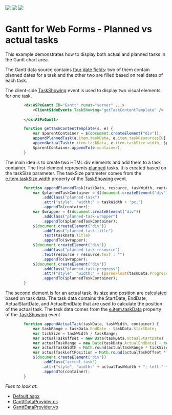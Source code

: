 <!-- default badges list -->
![](https://img.shields.io/endpoint?url=https://codecentral.devexpress.com/api/v1/VersionRange/412034304/21.1.3%2B)
[![](https://img.shields.io/badge/Open_in_DevExpress_Support_Center-FF7200?style=flat-square&logo=DevExpress&logoColor=white)](https://supportcenter.devexpress.com/ticket/details/T1033229)
[![](https://img.shields.io/badge/📖_How_to_use_DevExpress_Examples-e9f6fc?style=flat-square)](https://docs.devexpress.com/GeneralInformation/403183)
<!-- default badges end -->
# Gantt for Web Forms - Planned vs actual tasks  

This example demonstrates how to display both actual and planned tasks in the Gantt chart area.

The Gantt data source contains [four date fields](https://github.com/DevExpress-Examples/gantt-for-web-forms-planned-vs-actual-tasks/blob/21.1.3%2B/CS/DXWebApplication1/App_Data/GanttDataProvider.cs): two of them contain planned dates for a task and the other two are filled based on real dates of each task.

The client-side [TaskShowing](https://docs.devexpress.com/AspNet/js-ASPxClientGantt.TaskShowing) event is used to display two visual elements for one task.


```aspx
        <dx:ASPxGantt ID="Gantt" runat="server" ...>
            <ClientSideEvents TaskShowing="getTaskContentTemplate" />
            ...
        </dx:ASPxGantt>
```

```js
        function getTaskContentTemplate(s, e) {
            var $parentContainer = $(document.createElement("div"));
            appendPlannedTask(e.item.taskData, e.item.taskResources[0], e.item.taskSize.width, $parentContainer);
            appendActualTask(e.item.taskData, e.item.taskSize.width, $parentContainer);
            $parentContainer.appendTo(e.container);
        }
 ```

The main idea is to create two HTML div elements and add them to a task container. The first element represents [planned](https://github.com/DevExpress-Examples/gantt-for-web-forms-planned-vs-actual-tasks/blob/21.1.3%2B/CS/DXWebApplication1/Default.aspx#L21) tasks. It is created based on the taskSize parameter. The taskSize parameter comes from the  [e.item.taskSize.width](https://docs.devexpress.com/AspNet/js-ASPxClientGanttTaskShowingEventArgs.item) property of the [TaskShowing](https://docs.devexpress.com/AspNet/js-ASPxClientGantt.TaskShowing) event.

```js
        function appendPlannedTask(taskData, resource, taskWidth, container) {
            var $plannedTaskContainer = $(document.createElement("div"))
                .addClass("planned-task")
                .attr("style", "width:" + taskWidth + "px;")
                .appendTo(container);
            var $wrapper = $(document.createElement("div"))
                .addClass("planned-task-wrapper")
                .appendTo($plannedTaskContainer);
            $(document.createElement("div"))
                .addClass("planned-task-title")
                .text(taskData.Title)
                .appendTo($wrapper);
            $(document.createElement("div"))
                .addClass("planned-task-resource")
                .text(resource ? resource.text : "")
                .appendTo($wrapper);
            $(document.createElement("div"))
                .addClass("planned-task-progress")
                .attr("style", "width:" + (parseFloat(taskData.Progress)) + "%;")
                .appendTo($plannedTaskContainer);
        }
```

The second element is for an actual task. Its size and position are [calculated](.//CS/DXWebApplication1/Default.aspx) based on task data. The task data contains the StartDate, EndDate, ActualStartDate, and ActualEndDate that are used to calculate the position of the actual task. The task data comes from the [e.item.taskData](https://docs.devexpress.com/AspNet/js-ASPxClientGanttTaskShowingEventArgs.item) property of the [TaskShowing](https://docs.devexpress.com/AspNet/js-ASPxClientGantt.TaskShowing) event.

```js
        function appendActualTask(taskData, taskWidth, container) {
            var taskRange = taskData.EndDate - taskData.StartDate;
            var tickSize = taskWidth / taskRange;
            var actualTaskOffset = new Date(taskData.ActualStartDate) - taskData.StartDate;
            var actualTaskRange = new Date(taskData.ActualEndDate) - new Date(taskData.ActualStartDate);
            var actualTaskWidth = Math.round(actualTaskRange * tickSize) + "px";
            var actualTaskLeftPosition = Math.round(actualTaskOffset * tickSize) + "px";
            $(document.createElement("div"))
                .addClass("actual-task")
                .attr("style", "width:" + actualTaskWidth + "; left:" + actualTaskLeftPosition)
                .appendTo(container);
        }
```

<!-- default file list -->
*Files to look at*:

* [Default.aspx](./CS/DXWebApplication1/Default.aspx)
* [GanttDataProvider.cs](./CS/DXWebApplication1/App_Data/GanttDataProvider.cs)
* [GanttDataProvider.vb](./VB/DXWebApplication1/App_Data/GanttDataProvider.vb)
<!-- default file list end -->
